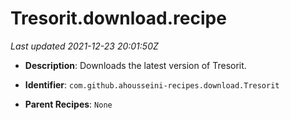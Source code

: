 # Tresorit.download.recipe

_Last updated 2021-12-23 20:01:50Z_

- **Description**: Downloads the latest version of Tresorit.

- **Identifier**: `com.github.ahousseini-recipes.download.Tresorit`

- **Parent Recipes**: `None`
